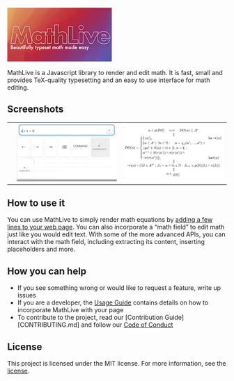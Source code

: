 ![MathLive](assets/logo-240.png)


MathLive is a Javascript library to render and edit math. It is fast, small 
and provides TeX-quality typesetting and an easy to use interface for math 
editing.

## Screenshots

<table>
    <tr>
        <td>
            <img alt=“The popover panel“ src=“assets/screenshots/popover.png”>
        </td>
        <td>
            <img alt=“The command bar panel“ src="assets/screenshots/commandbar.png">
        </td>
        <td>
            <img alt=“The Loop Equation“ src="assets/screenshots/loop-eqn.png">
        </td>
    </tr>
</table>

## How to use it

You can use MathLive to simply render math equations by 
[adding a few lines to your web page](USAGE_GUIDE.md). You can also 
incorporate a “math field” to edit math just like you would edit text. With some 
of the more advanced APIs, you can interact with the math field, including 
extracting its content, inserting placeholders and more.


## How you can help

* If you see something wrong or would like to request a feature, write up 
  issues
* If you are a developer, the [Usage Guide](USAGE_GUIDE.md) 
contains details on how to incorporate MathLive with your page
* To contribute to the project, read our [Contribution Guide][CONTRIBUTING.md] 
and follow our [Code of Conduct](CODE_OF_CONDUCT.md)



## License

This project is licensed under the MIT license. For more information, 
see the [license](LICENSE.md).
